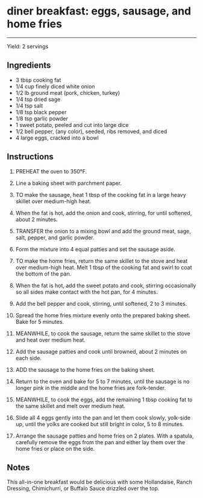 # diner breakfast: eggs, sausage, and home fries
---
Yield: 2 servings

## Ingredients
- 3 tbsp cooking fat
- 1/4 cup finely diced white onion
- 1/2 lb ground meat (pork, chicken, turkey)
- 1/4 tsp dried sage
- 1/4 tsp salt
- 1/8 tsp black pepper
- 1/8 tsp garlic powder
- 1 sweet potato, peeled and cut into large dice
- 1/2 bell pepper, (any color), seeded, ribs removed, and diced
- 4 large eggs, cracked into a bowl

## Instructions
1. PREHEAT the oven to 350°F.
2. Line a baking sheet with parchment paper.
3. TO make the sausage, heat 1 tbsp of the cooking fat in a large heavy skillet over medium-high heat.
4. When the fat is hot, add the onion and cook, stirring, for until softened, about 2 minutes.
5. TRANSFER the onion to a mixing bowl and add the ground meat, sage, salt, pepper, and garlic powder.
6. Form the mixture into 4 equal patties and set the sausage aside.

7. TO make the home fries, return the same skillet to the stove and heat over medium-high heat. Melt 1 tbsp
of the cooking fat and swirl to coat the bottom of the pan.
8. When the fat is hot, add the sweet potato and cook, stirring occasionally so all sides make contact with the hot pan, for 4 minutes.
9. Add the bell pepper and cook, stirring, until softened, 2 to 3 minutes.
10. Spread the home fries mixture evenly onto the prepared baking sheet. Bake for 5 minutes.
11. MEANWHILE, to cook the sausage, return the same skillet to the stove and heat over medium heat.
12. Add the sausage patties and cook until browned, about 2 minutes on each side.
13. ADD the sausage to the home fries on the baking sheet.
14. Return to the oven and bake for 5 to 7 minutes, until the sausage is no longer pink in the middle and the home fries
are fork-tender.
15. MEANWHILE, to cook the eggs, add the remaining 1 tbsp cooking fat to the same skillet and melt over medium heat.
16. Slide all 4 eggs gently into the pan and let them cook slowly, yolk-side up, until the yolks are cooked but still
bright in color, 5 to 8 minutes.
17. Arrange the sausage patties and home fries on 2 plates. With a spatula, carefully remove the eggs from the pan and either lay them over the home fries or place on the side.

## Notes

This all-in-one breakfast would be delicious with some Hollandaise, Ranch Dressing, Chimichurri, or Buffalo Sauce drizzled over the top.
